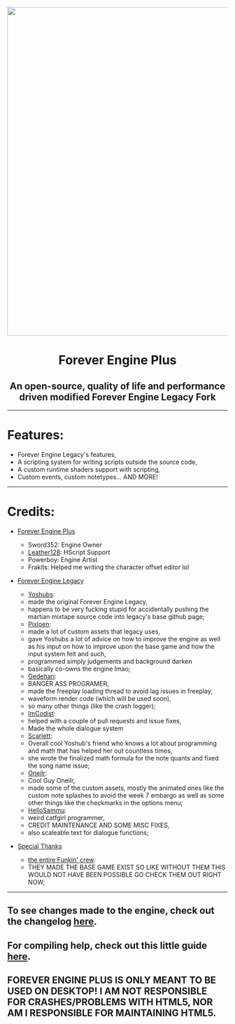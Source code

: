 <p align="center">
  <img src="https://cdn.discordapp.com/attachments/1035465417088565278/1078928407456391188/Untitled-5.png" width="750"/></a>
  <h1 align="center">Forever Engine Plus</h1>
  <h2 align="center">An open-source, quality of life and performance driven modified Forever Engine Legacy Fork</h2>
</p>

----------------------------------------------
# Features:
* Forever Engine Legacy's features,
* A scripting system for writing scripts outside the source code,
* A custom runtime shaders support with scripting,
* Custom events, custom notetypes... AND MORE!

----------------------------------------------
# Credits:
* [Forever Engine Plus](https://github.com/Sword352/Forever-Engine-Plus)
   * Sword352: Engine Owner
   * [Leather128](https://www.youtube.com/channel/UCbCtO-ghipZessWaOBx8u1g): HScript Support
   * Powerboy: Engine Artist
   * Frakits: Helped me writing the character offset editor lol

* [Forever Engine Legacy](https://github.com/BeastlyGabi/Forever-Engine-Archive/tree/legacy)
    * [Yoshubs](https://github.com/Yoshubs):
    * made the original Forever Engine Legacy,
    * happens to be very fucking stupid for accidentally pushing the martian mixtape source code into legacy's base github page;
    * [Pixloen](https://github.com/PixlJacket):
    * made a lot of custom assets that legacy uses,
    * gave Yoshubs a lot of advice on how to improve the engine as well as his input on how to improve upon the base game and how the input system felt and such,
    * programmed simply judgements and background darken
    * basically co-owns the engine lmao;
    * [Gedehari](https://github.com/gedehari):
    * BANGER ASS PROGRAMER,
    * made the freeplay loading thread to avoid lag issues in freeplay,
    * waveform render code (which will be used soon),
    * so many other things (like the crash logger);
    * [ImCodist](https://github.com/ImCodist):
    * helped with a couple of pull requests and issue fixes,
    * Made the whole dialogue system
    * [Scarlett](https://github.com/SomeKitten):
    * Overall cool Yoshub's friend who knows a lot about programming and math that has helped her out countless times,
    * she wrote the finalized math formula for the note quants and fixed the song name issue;
    * [Oneilr](https://oneilr.newgrounds.com/):
    * Cool Guy Oneilr,
    * made some of the custom assets, mostly the animated ones like the custom note splashes to avoid the week 7 embargo as well as some other things like the checkmarks in the options menu;
    * [HelloSammu](https://github.com/hellosammu):
    * weird catfgirl programmer,
    * CREDIT MAINTENANCE AND SOME MISC FIXES,
    * also scaleable text for dialogue functions;

* [Special Thanks]()
    * [the entire Funkin' crew](https://github.com/FunkinCrew):
    * THEY MADE THE BASE GAME EXIST SO LIKE WITHOUT THEM THIS WOULD NOT HAVE BEEN POSSIBLE GO CHECK THEM OUT RIGHT NOW;

----------------------------------------------
## To see changes made to the engine, check out the changelog [here](/CHANGELOG.md).
## For compiling help, check out this little guide [here](/docs/COMPILE-HELP.md).
## **FOREVER ENGINE PLUS IS ONLY MEANT TO BE USED ON DESKTOP! I AM NOT RESPONSIBLE FOR CRASHES/PROBLEMS WITH HTML5, NOR AM I RESPONSIBLE FOR MAINTAINING HTML5.**
